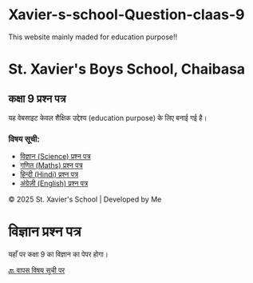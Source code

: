 # Xavier-s-school-Question-claas-9
This website mainly maded for education purpose!!
<!DOCTYPE html>
<html lang="hi">
<head>
  <meta charset="UTF-8">
  <title>St. Xavier's School - Class 9 Questions</title>
</head>
<body>
  <h1>St. Xavier's Boys School, Chaibasa</h1>
  <h2>कक्षा 9 प्रश्न पत्र</h2>
  <p>यह वेबसाइट केवल शैक्षिक उद्देश्य (education purpose) के लिए बनाई गई है।</p>

  <h3>विषय सूची:</h3>
  <ul>
    <li><a href="#">विज्ञान (Science) प्रश्न पत्र</a></li>
    <li><a href="#">गणित (Maths) प्रश्न पत्र</a></li>
    <li><a href="#">हिन्दी (Hindi) प्रश्न पत्र</a></li>
    <li><a href="#">अंग्रेज़ी (English) प्रश्न पत्र</a></li>
  </ul>

  <footer>
    <p>© 2025 St. Xavier's School | Developed by Me</p>
  </footer>
</body>
</html>
<!DOCTYPE html>
<html lang="hi">
<head>
  <meta charset="UTF-8">
  <title>विज्ञान</title>
</head>
<body>
  <h1>विज्ञान प्रश्न पत्र</h1>
  <p>यहाँ पर कक्षा 9 का विज्ञान का पेपर होगा।</p>
  <a href="index.html">🔙 वापस विषय सूची पर</a>
</body>
</html>
